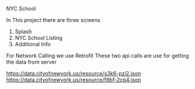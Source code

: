 NYC School

In This project there are three screens
1) Splash
2) NYC School Listing
3) Additional Info


For Network Calling we use Retrofit
These two api calls are use for getting the data from server

https://data.cityofnewyork.us/resource/s3k6-pzi2.json
https://data.cityofnewyork.us/resource/f9bf-2cp4.json